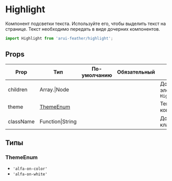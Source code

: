 # Highlight

Компонент подсветки текста. Используйте его, чтобы выделить текст на странице.
Текст необходимо передать в виде дочерних компонентов.

```javascript
import Highlight from 'arui-feather/highlight';
```




## Props


| Prop  | Тип  | По-умолчанию | Обязательный | Описание |
| ----- | ---- | ------------ | ------------ |----------|
| children | Array.<Node>\|Node |  |  | Дочерние элементы `Highlight` |
| theme | [ThemeEnum](#ThemeEnum) |  |  | Тема компонента |
| className | Function\|String |  |  | Дополнительный класс |







## Типы






### <a id="ThemeEnum"></a>ThemeEnum

 * `'alfa-on-color'`
 * `'alfa-on-white'`



